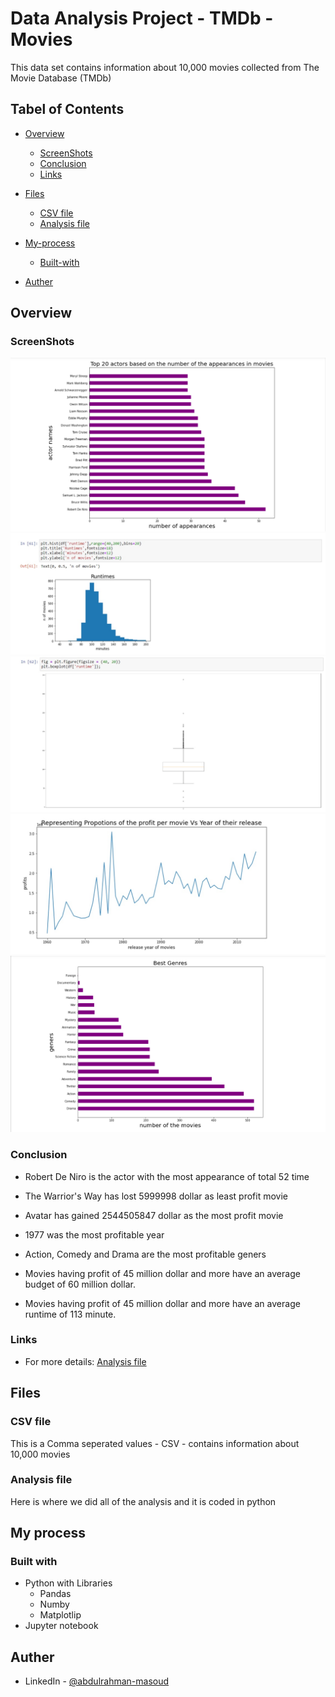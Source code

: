 # Data Analysis Project - TMDb - Movies

This data set contains information about 10,000 movies collected from The Movie Database (TMDb)

## Tabel of Contents 
- [Overview](#overview)
    - [ScreenShots](#screenshots)
    - [Conclusion](#conclusion)
    - [Links](#links)
- [Files](#files)  

    - [CSV file](#csv-file)
    - [Analysis file](#pyhon)
- [My-process](#my-process)
    - [Built-with](#built-with)
- [Auther](#Auther)


## Overview

### ScreenShots

![](Screenshots/Screenshot%202022-07-25%20051707.png)
![](Screenshots/photo_2022-07-20_17-21-18.jpg)
![](Screenshots/photo_2022-07-20_17-21-23.jpg)
![](Screenshots/photo_2022-07-20_17-21-28.jpg)
![](Screenshots/Screenshot%202022-07-25%20051739.png)

### Conclusion
- Robert De Niro is the actor with the most appearance of total 52 time

- The Warrior's Way has lost 5999998 dollar as least profit movie

- Avatar has gained 2544505847 dollar as the most profit movie

- 1977 was the most profitable year

- Action, Comedy and Drama are the most profitable geners

- Movies having profit of 45 million dollar and more have an average budget of 60 million dollar.

- Movies having profit of 45 million dollar and more have an average runtime of 113 minute.

### Links

- For more details: [Analysis file](https://github.com/abduelrahmanemad/TMDP_movies_analysis/blob/main/Data_Analysis_Project.ipynb)

## Files

### CSV file
This is a Comma seperated values - CSV - contains information about 10,000 movies
### Analysis file
Here is where we did all of the analysis and it is coded in python
## My process
### Built with
- Python with Libraries
    - Pandas
    - Numby
    - Matplotlip
- Jupyter notebook



## Auther 
- LinkedIn - [@abdulrahman-masoud](https://www.linkedin.com/in/abdulrahman-masoud-a73504234/)